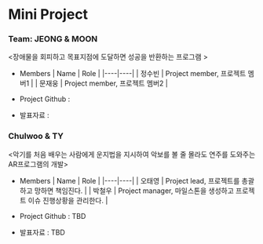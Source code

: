 # Mini Project


### Team: JEONG & MOON

<장애물을 회피하고 목표지점에 도달하면 성공을 반환하는 프로그램 >

* Members
  | Name | Role |
  |----|----|
  | 정수빈 | Project member, 프로젝트 멤버1 |
  | 문재웅 | Project member, 프로젝트 멤버2 |

* Project Github : 
 
* 발표자료 : 


### Chulwoo & TY
<악기를 처음 배우는 사람에게 운지법을 지시하여 악보를 볼 줄 몰라도 연주를 도와주는 AR프로그램의 개발>
* Members
  | Name | Role |
  |----|----|
  | 오태영 | Project lead, 프로젝트를 총괄하고 망하면 책임진다. |
  | 박철우 | Project manager, 마일스톤을 생성하고 프로젝트 이슈 진행상황을 관리한다. |

* Project Github : TBD
* 발표자료 : TBD


